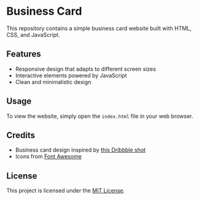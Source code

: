 # Business Card

This repository contains a simple business card website built with HTML, CSS, and JavaScript.

## Features

- Responsive design that adapts to different screen sizes
- Interactive elements powered by JavaScript
- Clean and minimalistic design

## Usage

To view the website, simply open the `index.html` file in your web browser.

## Credits

- Business card design inspired by [this Dribbble shot](https://dribbble.com/shots/14177291-Business-Card-Design)
- Icons from [Font Awesome](https://fontawesome.com/)

## License

This project is licensed under the [MIT License](LICENSE).
